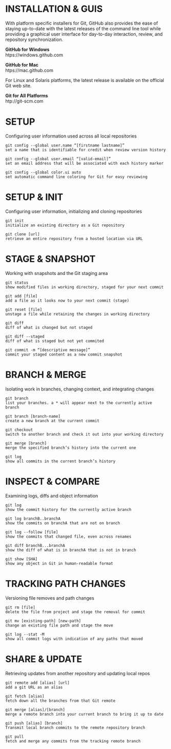 # INSTALLATION & GUIS


With platform specific installers for Git, GitHub also provides the
ease of staying up-to-date with the latest releases of the command
line tool while providing a graphical user interface for day-to-day
interaction, review, and repository synchronization.


**GitHub for Windows**  
htps://windows.github.com


**GitHub for Mac**  
htps://mac.github.com


For Linux and Solaris platforms, the latest release is available on
the official Git web site.


**Git for All Platforms**  
htp://git-scm.com

# SETUP


Configuring user information used across all local repositories
```
git config --global user.name “[firstname lastname]”
set a name that is identifiable for credit when review version history

git config --global user.email “[valid-email]”
set an email address that will be associated with each history marker

git config --global color.ui auto
set automatic command line coloring for Git for easy reviewing
```

# SETUP & INIT


Configuring user information, initializing and cloning repositories
```
git init
initialize an existing directory as a Git repository

git clone [url]
retrieve an entire repository from a hosted location via URL
```

# STAGE & SNAPSHOT


Working with snapshots and the Git staging area
```
git status
show modified files in working directory, staged for your next commit

git add [file]
add a file as it looks now to your next commit (stage)

git reset [file]
unstage a file while retaining the changes in working directory

git diff
diff of what is changed but not staged

git diff --staged
diff of what is staged but not yet commited

git commit -m “[descriptive message]”
commit your staged content as a new commit snapshot
```

# BRANCH & MERGE


Isolating work in branches, changing context, and integrating changes
```
git branch
list your branches. a * will appear next to the currently active branch

git branch [branch-name]
create a new branch at the current commit

git checkout
switch to another branch and check it out into your working directory

git merge [branch]
merge the specified branch’s history into the current one

git log
show all commits in the current branch’s history
```

# INSPECT & COMPARE


Examining logs, diffs and object information
```
git log
show the commit history for the currently active branch

git log branchB..branchA
show the commits on branchA that are not on branch

git log --follow [file]
show the commits that changed file, even across renames

git diff branchB...branchA
show the diff of what is in branchA that is not in branch

git show [SHA]
show any object in Git in human-readable format
```

# TRACKING PATH CHANGES


Versioning file removes and path changes
```
git rm [file]
delete the file from project and stage the removal for commit

git mv [existing-path] [new-path]
change an existing file path and stage the move

git log --stat -M
show all commit logs with indication of any paths that moved
```

# SHARE & UPDATE


Retrieving updates from another repository and updating local repos
```
git remote add [alias] [url]
add a git URL as an alias

git fetch [alias]
fetch down all the branches from that Git remote

git merge [alias]/[branch]
merge a remote branch into your current branch to bring it up to date

git push [alias] [branch]
Transmit local branch commits to the remote repository branch

git pull
fetch and merge any commits from the tracking remote branch
```